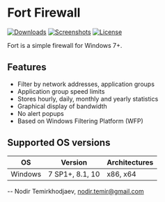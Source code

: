 # Fort Firewall

[![Downloads](https://img.shields.io/github/downloads/tnodir/fort/total.svg?maxAge=86400)](https://github.com/tnodir/fort/releases/latest) [![Screenshots](https://img.shields.io/static/v1.svg?label=screenshots&message=11&color=yellow)](https://imgur.com/a/fZbAbfy) [![License](https://img.shields.io/github/license/tnodir/fort.svg)](https://www.gnu.org/licenses/gpl-3.0)

Fort is a simple firewall for Windows 7+.

## Features

  - Filter by network addresses, application groups
  - Application group speed limits
  - Stores hourly, daily, monthly and yearly statistics
  - Graphical display of bandwidth
  - No alert popups
  - Based on Windows Filtering Platform (WFP)

## Supported OS versions

OS              | Version                       | Architectures
----------------|-------------------------------|--------------
Windows         | 7 SP1+, 8.1, 10               | x86, x64

--
Nodir Temirkhodjaev, <nodir.temir@gmail.com>
